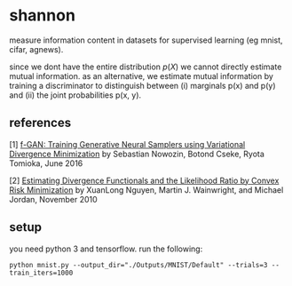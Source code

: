 # shannon
measure information content in datasets for supervised learning (eg mnist, cifar, agnews). 

since we dont have the entire distribution $p(X)$ we cannot directly estimate mutual information. as an alternative, we estimate mutual information by training a discriminator to distinguish between (i) marginals p(x) and p(y) and (ii) the joint probabilities p(x, y). 

## references

[1] [f-GAN: Training Generative Neural Samplers using Variational Divergence Minimization](https://arxiv.org/pdf/1606.00709.pdf) by Sebastian Nowozin, Botond Cseke, Ryota Tomioka, June 2016

[2] [Estimating Divergence Functionals and the Likelihood Ratio by Convex Risk Minimization](http://dept.stat.lsa.umich.edu/~xuanlong/Papers/Nguyen-Wainwright-Jordan-10.pdf) by XuanLong Nguyen, Martin J. Wainwright, and Michael Jordan, November 2010

## setup
you need python 3 and tensorflow. run the following:
```
python mnist.py --output_dir="./Outputs/MNIST/Default" --trials=3 --train_iters=1000
```

